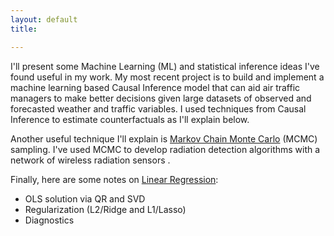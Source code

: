 ```yaml
---
layout: default
title:

---
```


I'll present some Machine Learning (ML) and statistical inference ideas I've found useful in my work.  My most recent project is to build and implement a machine learning based Causal Inference model that can aid air traffic managers to make better decisions given large datasets of observed and forecasted weather and traffic variables.  I used techniques from Causal Inference to estimate counterfactuals as I'll explain below.  

Another useful technique I'll explain is [Markov Chain Monte Carlo](/MCMC/) (MCMC) sampling.  I've used MCMC to develop radiation detection algorithms with a network of wireless radiation sensors .

Finally, here are some notes on [Linear Regression](/linreg/):
* OLS solution via QR and SVD
* Regularization (L2/Ridge and L1/Lasso)
* Diagnostics
